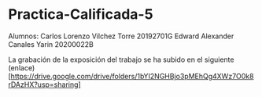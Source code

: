 # Practica-Calificada-5
Alumnos:
Carlos Lorenzo Vilchez Torre    20192701G
Edward Alexander Canales Yarin  20200022B

La grabación de la exposición del trabajo se ha subido en el siguiente 
(enlace)[https://drive.google.com/drive/folders/1bYI2NGHBjo3pMEhQg4XWz7O0k8rDAzHX?usp=sharing]
